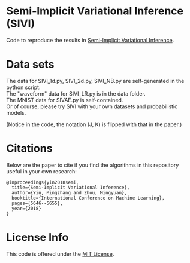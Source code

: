 # Semi-Implicit Variational Inference (SIVI)

Code to reproduce the results in [Semi-Implicit Variational Inference](http://proceedings.mlr.press/v80/yin18b/yin18b.pdf). 

# Data sets
The data for SIVI_1d.py, SIVI_2d.py, SIVI_NB.py are self-generated in the python script.  <br />
The "waveform" data for SIVI_LR.py is in the data folder. <br />
The MNIST data for SIVAE.py is  self-contained. <br />
Or of course, please try SIVI with your own datasets and probabilistic models.<br />

(Notice in the code, the notation (J, K) is flipped with that in the paper.)

# Citations

Below are the paper to cite if you find the algorithms in this repository useful in your own research:
```
@inproceedings{yin2018semi,
  title={Semi-Implicit Variational Inference},
  author={Yin, Mingzhang and Zhou, Mingyuan},
  booktitle={International Conference on Machine Learning},
  pages={5646--5655},
  year={2018}
}
```

# License Info

This code is offered under the [MIT License](https://opensource.org/licenses/MIT).

